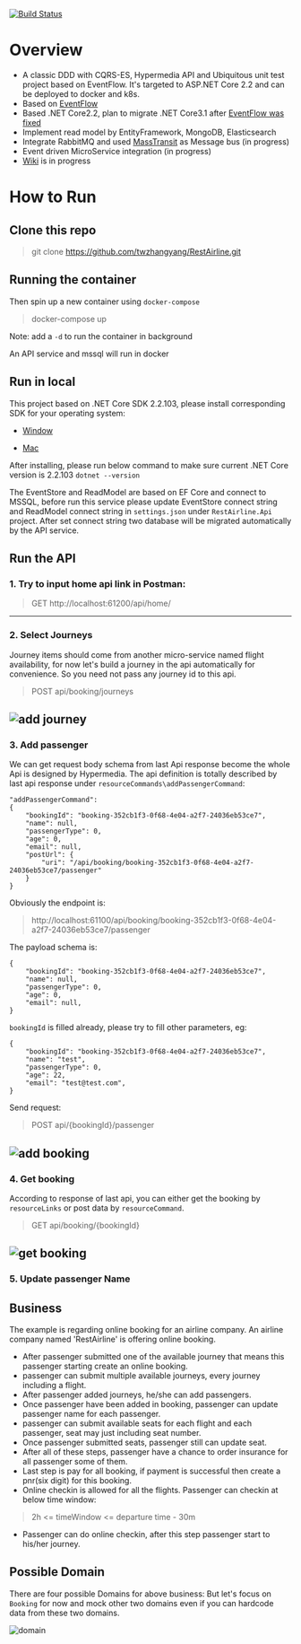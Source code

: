 [![Build Status](https://dev.azure.com/restairline/restairline/_apis/build/status/restairline?branchName=master)](https://dev.azure.com/restairline/restairline/_build/latest?definitionId=4&branchName=master)

# Overview

* A classic DDD with CQRS-ES, Hypermedia API and Ubiquitous unit test project based on EventFlow. It's targeted to ASP.NET Core 2.2 and can be deployed to docker and k8s.
* Based on [EventFlow](https://github.com/eventflow/EventFlow)
* Based .NET Core2.2, plan to migrate .NET Core3.1 after [EventFlow was fixed](https://github.com/eventflow/EventFlow/pull/686)
* Implement read model by EntityFramework, MongoDB, Elasticsearch
* Integrate RabbitMQ and used [MassTransit]() as Message bus (in progress)
* Event driven MicroService integration (in progress)
* [Wiki](https://github.com/twzhangyang/RestAirline/wiki) is in progress

# How to Run
## Clone this repo

> git clone https://github.com/twzhangyang/RestAirline.git

## Running the container
Then spin up a new container using `docker-compose`

> docker-compose up

Note: add a `-d` to run the container in background

An API service and mssql will run in docker

## Run in local
This project based on .NET Core SDK 2.2.103, please install corresponding SDK for your operating system:

 * [Window](https://dotnet.microsoft.com/download/thank-you/dotnet-sdk-2.2.103-windows-x64-installer)

 * [Mac](https://dotnet.microsoft.com/download/thank-you/dotnet-sdk-2.2.103-macos-x64-installer)

After installing, please run below command to make sure current .NET Core version is 2.2.103
`dotnet --version`

The EventStore and ReadModel are based on EF Core and connect to MSSQL, before run this service please update EventStore connect string and
ReadModel connect string in `settings.json` under `RestAirline.Api` project.
After set connect string two database will be migrated automatically by the API service.

## Run the API

### 1. Try to input home api link in Postman:

> GET http://localhost:61200/api/home/

---

### 2. Select Journeys
Journey items should come from another micro-service named flight availability, for now let's build a 
journey in the api automatically for convenience. So you need not pass any journey id to this api.

> POST api/booking/journeys

![add journey](https://user-images.githubusercontent.com/22952792/61993523-7625fb00-b09f-11e9-98a4-5fdd52774996.png)
---

### 3. Add passenger
We can get request body schema from last Api response become the whole Api is designed by Hypermedia.
The api definition is totally described by last api response under `resourceCommands\addPassengerCommand`:
```
"addPassengerCommand": 
{
    "bookingId": "booking-352cb1f3-0f68-4e04-a2f7-24036eb53ce7",
    "name": null,
    "passengerType": 0,
    "age": 0,
    "email": null,
    "postUrl": {
        "uri": "/api/booking/booking-352cb1f3-0f68-4e04-a2f7-24036eb53ce7/passenger"
    }
}
```
Obviously the endpoint is: 

> http://localhost:61100/api/booking/booking-352cb1f3-0f68-4e04-a2f7-24036eb53ce7/passenger

The payload schema is:
```
{
	"bookingId": "booking-352cb1f3-0f68-4e04-a2f7-24036eb53ce7",
    "name": null,
    "passengerType": 0,
    "age": 0,
    "email": null,
}
```
`bookingId` is filled already, please try to fill other parameters, eg:
```
{
	"bookingId": "booking-352cb1f3-0f68-4e04-a2f7-24036eb53ce7",
    "name": "test",
    "passengerType": 0,
    "age": 22,
    "email": "test@test.com",
}
```
Send request:

> POST api/{bookingId}/passenger

![add booking](https://user-images.githubusercontent.com/22952792/61993532-b8e7d300-b09f-11e9-9567-75ba0ea0a8d9.png)
---

### 4. Get booking
According to response of last api, you can either get the booking by `resourceLinks` or post data by `resourceCommand`.

> GET api/booking/{bookingId}

![get booking](https://user-images.githubusercontent.com/22952792/61993549-ffd5c880-b09f-11e9-9679-e708a7f087d3.png)
---

### 5. Update passenger Name

## Business 
The example is regarding online booking for an airline company. An airline company named 'RestAirline' is offering online booking. 
* After passenger submitted one of the available journey that means this passenger starting create an online booking.
* passenger can submit multiple available journeys, every journey including a flight.
* After passenger added journeys, he/she can add passengers.
* Once passenger have been added in booking, passenger can update passenger name for each passenger.
* passenger can submit available seats for each flight and each passenger, seat may just including seat number.
* Once passenger submitted seats, passenger still can update seat.
* After all of these steps, passenger have a chance to order insurance for all passenger some of them.
* Last step is pay for all booking, if payment is successful then create a pnr(six digit) for this booking.
* Online checkin is allowed for all the flights. Passenger can checkin at below time window:

> 2h <= timeWindow <= departure time - 30m 

* Passenger can do online checkin, after this step passenger start to his/her journey. 

## Possible Domain
There are four possible Domains for above business:
But let's focus on `Booking` for now and mock other two domains even if you can hardcode data from these two domains.

![domain](https://user-images.githubusercontent.com/22952792/59654892-bbb2f680-91ca-11e9-8465-a628a57e13b2.png)


